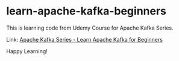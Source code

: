 # learn-apache-kafka-beginners

This is learning code from Udemy Course for Apache Kafka Series.

Link: [Apache Kafka Series - Learn Apache Kafka for Beginners](https://www.udemy.com/course/apache-kafka/)

Happy Learning!